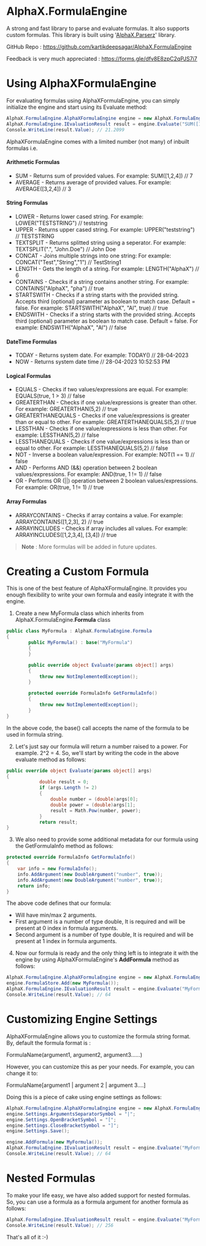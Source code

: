 
# AlphaX.FormulaEngine

A strong and fast library to parse and evaluate formulas. It also supports custom formulas. This library is built using '[AlphaX.Parserz](https://www.nuget.org/packages/AlphaX.Parserz)' library.

GitHub Repo : https://github.com/kartikdeepsagar/AlphaX.FormulaEngine

Feedback is very much appreciated : https://forms.gle/dfv8E8zpC2qPJS7i7

# Using AlphaXFormulaEngine

For evaluating formulas using AlphaXFormulaEngine, you can simply initialize the engine and start using its Evaluate method:
```c#
AlphaX.FormulaEngine.AlphaXFormulaEngine engine = new AlphaX.FormulaEngine.AlphaXFormulaEngine();
AlphaX.FormulaEngine.IEvaluationResult result = engine.Evaluate("SUM([1,2,12.3,5.9099])");
Console.WriteLine(result.Value); // 21.2099
```

AlphaXFormulaEngine comes with a limited number (not many) of inbuilt formulas i.e. 

#### Arithmetic Formulas
- SUM - Returns sum of provided values. For example: SUM([1,2,4]) // 7
- AVERAGE - Returns average of provided values. For example: AVERAGE([3,2,4]) // 3

#### String Formulas
- LOWER - Returns lower cased string. For example: LOWER("TESTSTRING") // teststring
- UPPER - Returns upper cased string. For example: UPPER("teststring") // TESTSTRING
- TEXTSPLIT - Returns splitted string using a seperator. For example: TEXTSPLIT(".", "John.Doe") // John  Doe
- CONCAT - Joins multiple strings into one string: For example: CONCAT("Test","String","1") // TestString1
- LENGTH - Gets the length of a string. For example: LENGTH("AlphaX")  // 6
- CONTAINS - Checks if a string contains another string. For example: CONTAINS("AlphaX", "pha")  // true
- STARTSWITH - Checks if a string starts with the provided string. Accepts third (optional) parameter as boolean to match case. Default = false. For example: STARTSWITH("AlphaX", "Al", true)  // true
- ENDSWITH - Checks if a string starts with the provided string. Accepts third (optional) parameter as boolean to match case. Default = false. For example: ENDSWITH("AlphaX", "Al")  // false

#### DateTime Formulas
- TODAY - Returns system date. For example: TODAY() // 28-04-2023
- NOW -  Returns system date time // 28-04-2023 10:52:53 PM

#### Logical Formulas
- EQUALS - Checks if two values/expressions are equal. For example: EQUALS(true, 1 > 3)  // false
- GREATERTHAN - Checks if one value/expressions is greater than other. For example: GREATERTHAN(5,2)  // true
- GREATERTHANEQUALS - Checks if one value/expressions is greater than or equal to other. For example: GREATERTHANEQUALS(5,2)  // true
- LESSTHAN - Checks if one value/expressions is less than other. For example: LESSTHAN(5,2)  // false
- LESSTHANEQUALS - Checks if one value/expressions is less than or equal to other. For example: LESSTHANEQUALS(5,2)  // false
- NOT - Inverse a boolean value/expression. For example: NOT(1 == 1)  // false
- AND - Performs AND (&&) operation between 2 boolean values/expressions. For example: AND(true, 1 != 1)  // false
- OR - Performs OR (||) operation between 2 boolean values/expressions. For example: OR(true, 1 != 1)  // true

#### Array Formulas
- ARRAYCONTAINS - Checks if array contains a value. For example: ARRAYCONTAINS([1,2,3], 2)  // true
- ARRAYINCLUDES - Checks if array includes all values. For example: ARRAYINCLUDES([1,2,3,4], [3,4])  // true

> **Note** : More formulas will be added in future updates.

# Creating a Custom Formula

This is one of the best feature of AlphaXFormulaEngine. It provides you enough flexibility to write your own formula and easily integrate it with the engine.

1. Create a new MyFormula class which inherits from AlphaX.FormulaEngine.**Formula** class
```c#
public class MyFormula : AlphaX.FormulaEngine.Formula
{
        public MyFormula() : base("MyFormula")
        {
        }

        public override object Evaluate(params object[] args)
        {
            throw new NotImplementedException();
        }

        protected override FormulaInfo GetFormulaInfo()
        {
            throw new NotImplementedException();
        }
}
```
In the above code, the base() call accepts the name of the formula to be used in formula string.

2. Let's just say our formula will return a number raised to a power. For example. 2^2 = 4. So, we'll start by writing the code in the above evaluate method as follows:
```c#
public override object Evaluate(params object[] args)
{
            double result = 0;
            if (args.Length != 2)
            {
                double number = (double)args[0];
                double power = (double)args[1];
                result = Math.Pow(number, power);
            }
            return result;
}
```
3. We also need to provide some additional metadata for our formula using the GetFormulaInfo method as follows:
```c#
protected override FormulaInfo GetFormulaInfo()
{
    var info = new FormulaInfo();
    info.AddArgument(new DoubleArgument("number", true));
    info.AddArgument(new DoubleArgument("number", true));
    return info;
}
```
The above code defines that our formula:

- Will have min/max 2 arguments.
- First argument is a number of type double, It is required and will be present at 0 index in formula arguments.
- Second argument is a number of type double, It is required and will be present at 1 index in formula arguments.

4. Now our formula is ready and the only thing left is to integrate it with the engine by using AlphaXFormulaEngine's **AddFormula** method as follows:
```c#
AlphaX.FormulaEngine.AlphaXFormulaEngine engine = new AlphaX.FormulaEngine.AlphaXFormulaEngine();
engine.FormulaStore.Add(new MyFormula());
AlphaX.FormulaEngine.IEvaluationResult result = engine.Evaluate("MyFormula(4,3)");
Console.WriteLine(result.Value); // 64
```
# Customizing Engine Settings

AlphaXFormulaEngine allows you to customize the formula string format. By, default the formula format is :

FormulaName(argument1, argument2, argument3......)

However, you can customize this as per your needs. For example, you can change it to:

FormulaName[argument1 | argument 2 | argument 3....]

Doing this is a piece of cake using engine settings as follows:
```c#
AlphaX.FormulaEngine.AlphaXFormulaEngine engine = new AlphaX.FormulaEngine.AlphaXFormulaEngine();
engine.Settings.ArgumentsSeparatorSymbol = "|";
engine.Settings.OpenBracketSymbol = "[";
engine.Settings.CloseBracketSymbol = "]";
engine.Settings.Save();

engine.AddFormula(new MyFormula());
AlphaX.FormulaEngine.IEvaluationResult result = engine.Evaluate("MyFormula[4|3]");
Console.WriteLine(result.Value); // 64
```
# Nested Formulas

To make your life easy, we have also added support for nested formulas. So, you can use a formula as a formula argument for another formula as follows:
```c#
AlphaX.FormulaEngine.IEvaluationResult result = engine.Evaluate("MyFormula(4, MyFormula(2,2))");
Console.WriteLine(result.Value); // 256
```

That's all of it :-)